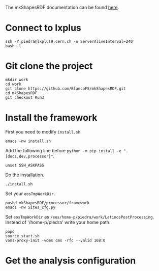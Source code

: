 The mkShapesRDF documentation can be found [here](https://mkshapesrdf.readthedocs.io/en/latest/).

# Connect to lxplus

    ssh -Y piedra@lxplus9.cern.ch -o ServerAliveInterval=240
    bash -l

# Git clone the project

    mkdir work
    cd work
    git clone https://github.com/BlancoFS/mkShapesRDF.git
    cd mkShapesRDF
    git checkout Run3

# Install the framework

First you need to modify `install.sh`.

    emacs -nw install.sh

Add the following line before `python -m pip install -e ".[docs,dev,processor]"`.

    unset SSH_ASKPASS

Do the installation.

    ./install.sh

Set your `eosTmpWorkDir`.

    pushd mkShapesRDF/processor/framework
    emacs -nw Sites_cfg.py

Set `eosTmpWorkDir` as `/eos/home-p/piedra/work/LatinosPostProcessing`. Instead of '/home-p/piedra' write your home path.

    popd
    source start.sh
    voms-proxy-init -voms cms -rfc --valid 168:0

# Get the analysis configuration
